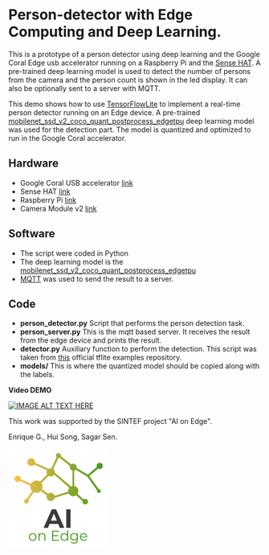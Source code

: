 # Person-detector with Edge Computing and Deep Learning.

This is a prototype of a person detector using deep learning and the Google Coral Edge usb accelerator running on a Raspberry Pi and the [Sense HAT](https://www.raspberrypi.org/products/sense-hat/?resellerType=home). A pre-trained deep learning model is used to detect the number of persons from the camera and the person count is shown in the led display. It can also be optionally sent to a server with MQTT.

This demo shows how to use [TensorFlowLite](https://www.tensorflow.org/lite) to implement a real-time person detector running on an Edge device. A pre-trained [mobilenet_ssd_v2_coco_quant_postprocess_edgetpu](https://github.com/google-coral/edgetpu/raw/master/test_data/) deep learning model was used for the detection part. The model is quantized and optimized to run in the Google Coral accelerator.

## Hardware

- Google Coral USB accelerator [link](https://coral.ai/products/accelerator)
- Sense HAT [link](https://www.raspberrypi.org/products/sense-hat/?resellerType=home)
- Raspberry Pi [link](https://www.raspberrypi.org/)
- Camera Module v2 [link](https://www.raspberrypi.org/products/camera-module-v2/?resellerType=home)


## Software

- The script were coded in Python
- The deep learning model is the [mobilenet_ssd_v2_coco_quant_postprocess_edgetpu](https://github.com/google-coral/edgetpu/raw/master/test_data/)
- [MQTT](https://mqtt.org/) was used to send the result to a server.

## Code

- **person_detector.py** Script that performs the person detection task.
- **person_server.py** This is the mqtt based server. It receives the result from the edge device and prints the result.
- **detector.py** Auxiliary function to perform the detection. This script was taken from [this](https://github.com/google-coral/tflite/tree/master/python/examples/detection) official tflite examples repository.
- **models/** This is where the quantized model should be copied along with the labels.


**Video DEMO**

[![IMAGE ALT TEXT HERE](https://img.youtube.com/vi/PpFgAK_Yq1M/0.jpg)](https://www.youtube.com/watch?v=PpFgAK_Yq1M)





This work was supported by the SINTEF project "AI on Edge".

Enrique G., Hui Song, Sagar Sen.

![](img/logo.png)
